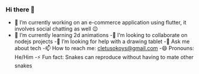 ### Hi there 👋

<!--
**cheese-framework/cheese-framework** is a ✨ _special_ ✨ repository because its `README.md` (this file) appears on your GitHub profile.

Here are some ideas to get you started:
-->
 - 🔭 I’m currently working on an e-commerce application using flutter, it involves social chatting as well 😉
 - 🌱 I’m currently learning 2d animations
 -👯 I’m looking to collaborate on nodejs projects
 -🤔 I’m looking for help with a drawing tablet
 -💬 Ask me about tech
 -📫 How to reach me: cletusokoys@gmail.com
 -😄 Pronouns: He/Him
 -⚡ Fun fact: Snakes can reproduce without having to mate other snakes

